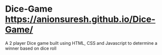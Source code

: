 # Dice-Game https://anionsuresh.github.io/Dice-Game/
A 2 player Dice game built using HTML, CSS and Javascript to determine a winner based on dice roll
